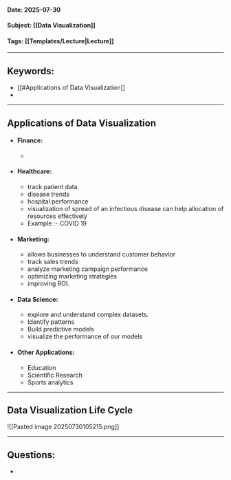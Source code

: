 #### Date: 2025-07-30
#### Subject: [[Data Visualization]]
#### Tags: [[Templates/Lecture|Lecture]] 
---
## Keywords:

- [[#Applications of Data Visualization]]
- 

--- 

## Applications of Data Visualization

- #### Finance:
	- 
- #### Healthcare:
	- track patient data
	- disease trends 
	- hospital performance 
	- visualization of spread of an infectious disease can help allocation of resources effectively 
	- Example :- COVID 19
- #### Marketing:
	- allows businesses to understand customer behavior
	- track sales trends
	- analyze marketing campaign performance
	- optimizing marketing strategies
	- improving ROI.
- #### Data Science:
	- explore and understand complex datasets.
	- Identify patterns
	- Build predictive models
	- visualize the performance of our models
- #### Other Applications:
	- Education
	- Scientific Research
	- Sports analytics

---

## Data Visualization Life Cycle

![[Pasted image 20250730105215.png]]

---

## Questions:

- 